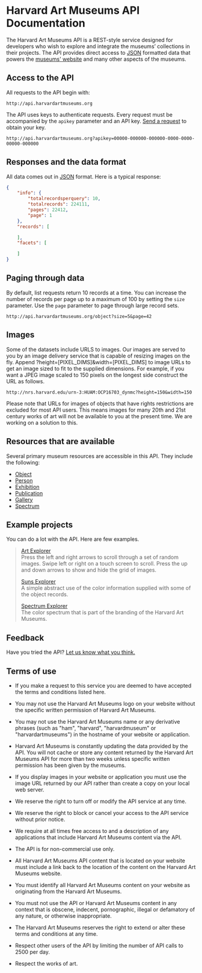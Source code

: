 # Harvard Art Museums API Documentation

The Harvard Art Museums API is a REST-style service designed for developers who wish to explore and integrate the museums’ collections in their projects. The API provides direct access to [JSON](http://json.org) formatted data that powers the [museums' website](http://www.harvardartmuseums.org) and many other aspects of the museums. 

## Access to the API

All requests to the API begin with: 

```shell
http://api.harvardartmuseums.org
```

The API uses keys to authenticate requests. Every request must be accompanied by the `apikey` parameter and an API key. [Send a request](https://docs.google.com/forms/d/1Fe1H4nOhFkrLpaeBpLAnSrIMYvcAxnYWm0IU9a6IkFA/viewform) to obtain your key.

```shell
http://api.harvardartmuseums.org?apikey=00000-000000-000000-0000-0000-00000-000000
```

## Responses and the data format

All data comes out in [JSON](http://json.org) format. Here is a typical response:

```json
{
    "info": {
        "totalrecordsperquery": 10,
        "totalrecords": 224111,
        "pages": 22412,
        "page": 1
    },
    "records": [

    ],
    "facets": [

    ]
}
```

## Paging through data

By default, list requests return 10 records at a time. You can increase the number of records per page up to a maximum of 100 by setting the `size` parameter. Use the `page` parameter to page through large record sets.

```shell
http://api.harvardartmuseums.org/object?size=5&page=42
```

## Images

Some of the datasets include URLS to images. Our images are served to you by an image delivery service that is capable of resizing images on the fly. Append ?height=[PIXEL_DIMS]&width=[PIXEL_DIMS] to image URLs to get an image sized to fit to the supplied dimensions. For example, if you want a JPEG image scaled to 150 pixels on the longest side construct the URL as follows.

```shell
http://nrs.harvard.edu/urn-3:HUAM:OCP16703_dynmc?height=150&width=150
```

Please note that URLs for images of objects that have rights restrictions are excluded for most API users. This means images for many 20th and 21st century works of art will not be available to you at the present time. We are working on a solution to this.

## Resources that are available

Several primary museum resources are accessible in this API. They include the following:

* [Object](https://github.com/harvardartmuseums/api-docs/blob/master/object.md)
* [Person](https://github.com/harvardartmuseums/api-docs/blob/master/person.md)
* [Exhibition](https://github.com/harvardartmuseums/api-docs/blob/master/exhibition.md)
* [Publication](https://github.com/harvardartmuseums/api-docs/blob/master/publication.md)
* [Gallery](https://github.com/harvardartmuseums/api-docs/blob/master/gallery.md)
* [Spectrum](https://github.com/harvardartmuseums/api-docs/blob/master/spectrum.md)

## Example projects

You can do a lot with the API. Here are few examples. 

> [Art Explorer](http://apps.harvardartmuseums.org/art-explorer/)  
> Press the left and right arrows to scroll through a set of random images. Swipe left or right on a touch screen to scroll. Press the up and down arrows to show and hide the grid of images.  
>  
> [Suns Explorer](http://apps.harvardartmuseums.org/suns-explorer/)  
> A simple abstract use of the color information supplied with some of the object records.  
>   
> [Spectrum Explorer](http://apps.harvardartmuseums.org/spectrum-explorer)  
> The color spectrum that is part of the branding of the Harvard Art Museums.

## Feedback

Have you tried the API? [Let us know what you think.](https://docs.google.com/forms/d/118WjSPgKEYBjLU3B3iUkELwHbgeWryVb_5hw3o6_3K8/viewform)

## Terms of use
- If you make a request to this service you are deemed to have accepted the terms and conditions listed here.

- You may not use the Harvard Art Museums logo on your website without the specific written permission of Harvard Art Museums.

- You may not use the Harvard Art Museums name or any derivative phrases (such as "ham", "harvard", "harvardmuseum" or "harvardartmuseums") in the hostname of your website or application.

- Harvard Art Museums is constantly updating the data provided by the API. You will not cache or store any content returned by the Harvard Art Museums API for more than two weeks unless specific written permission has been given by the museums.

- If you display images in your website or application you must use the image URL returned by our API rather than create a copy on your local web server.

- We reserve the right to turn off or modify the API service at any time.

- We reserve the right to block or cancel your access to the API service without prior notice.

- We require at all times free access to and a description of any applications that include Harvard Art Museums content via the API.

- The API is for non-commercial use only.

- All Harvard Art Museums API content that is located on your website must include a link back to the location of the content on the Harvard Art Museums website.

- You must identify all Harvard Art Museums content on your website as originating from the Harvard Art Museums.

- You must not use the API or Harvard Art Museums content in any context that is obscene, indecent, pornographic, illegal or defamatory of any nature, or otherwise inappropriate.

- The Harvard Art Museums reserves the right to extend or alter these terms and conditions at any time.

- Respect other users of the API by limiting the number of API calls to 2500 per day.

- Respect the works of art.